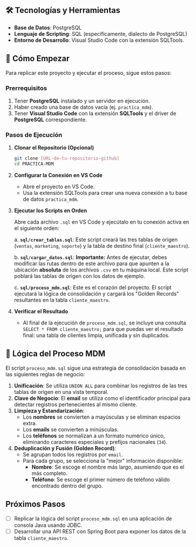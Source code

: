 
## 🛠️ Tecnologías y Herramientas

-   **Base de Datos**: PostgreSQL
-   **Lenguaje de Scripting**: SQL (específicamente, dialecto de PostgreSQL)
-   **Entorno de Desarrollo**: Visual Studio Code con la extensión SQLTools.

## 🚀 Cómo Empezar

Para replicar este proyecto y ejecutar el proceso, sigue estos pasos:

### Prerrequisitos

1.  Tener **PostgreSQL** instalado y un servidor en ejecución.
2.  Haber creado una base de datos vacía (ej. `practica_mdm`).
3.  Tener **Visual Studio Code** con la extensión **SQLTools** y el driver de **PostgreSQL** correspondiente.

### Pasos de Ejecución

1.  **Clonar el Repositorio (Opcional)**
    ```bash
    git clone [URL-de-tu-repositorio-github]
    cd PRACTICA-MDM
    ```

2.  **Configurar la Conexión en VS Code**
    -   Abre el proyecto en VS Code.
    -   Usa la extensión SQLTools para crear una nueva conexión a tu base de datos `practica_mdm`.

3.  **Ejecutar los Scripts en Orden**

    Abre cada archivo `.sql` en VS Code y ejecútalo en tu conexión activa en el siguiente orden:

    a. **`sql/crear_tablas.sql`**: Este script creará las tres tablas de origen (`ventas`, `marketing`, `soporte`) y la tabla de destino final (`cliente_maestro`).

    b. **`sql/cargar_datos.sql`**: **Importante:** Antes de ejecutar, debes modificar las rutas dentro de este archivo para que apunten a la ubicación **absoluta** de los archivos `.csv` en tu máquina local. Este script poblará las tablas de origen con los datos de ejemplo.

    c. **`sql/proceso_mdm.sql`**: Este es el corazón del proyecto. El script ejecutará la lógica de consolidación y cargará los "Golden Records" resultantes en la tabla `cliente_maestro`.

4.  **Verificar el Resultado**
    -   Al final de la ejecución de `proceso_mdm.sql`, se incluye una consulta `SELECT * FROM cliente_maestro;` para que puedas ver el resultado final: una tabla de clientes limpia, unificada y sin duplicados.

## 🧠 Lógica del Proceso MDM

El script `proceso_mdm.sql` sigue una estrategia de consolidación basada en las siguientes reglas de negocio:

1.  **Unificación**: Se utiliza `UNION ALL` para combinar los registros de las tres tablas de origen en una vista temporal.
2.  **Clave de Negocio**: El **email** se utiliza como el identificador principal para detectar registros pertenecientes al mismo cliente.
3.  **Limpieza y Estandarización**:
    -   Los **nombres** se convierten a mayúsculas y se eliminan espacios extra.
    -   Los **emails** se convierten a minúsculas.
    -   Los **teléfonos** se normalizan a un formato numérico único, eliminando caracteres especiales y prefijos nacionales (`34`).
4.  **Deduplicación y Fusión (Golden Record)**:
    -   Se agrupan todos los registros por `email`.
    -   Para cada grupo, se selecciona la "mejor" información disponible:
        -   **Nombre**: Se escoge el nombre más largo, asumiendo que es el más completo.
        -   **Teléfono**: Se escoge el primer número de teléfono válido encontrado dentro del grupo.

## Próximos Pasos
- [ ] Replicar la lógica del script `proceso_mdm.sql` en una aplicación de consola Java usando JDBC.
- [ ] Desarrollar una API REST con Spring Boot para exponer los datos de la tabla `cliente_maestro`.